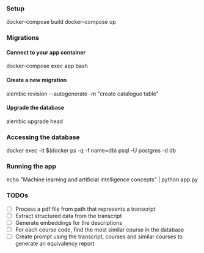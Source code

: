 ### Setup
docker-compose build
docker-compose up

### Migrations

#### Connect to your app container
docker-compose exec app bash
    
#### Create a new migration
alembic revision --autogenerate -m "create catalogue table"

#### Upgrade the database
alembic upgrade head

### Accessing the database
docker exec -it $(docker ps -q -f name=db) psql -U postgres -d db

### Running the app
echo "Machine learning and artificial intelligence concepts" | python app.py

### TODOs
- [ ] Process a pdf file from path that represents a transcript
- [ ] Extract structured data from the transcript
- [ ] Generate embeddings for the descriptions
- [ ] For each course code, find the most similar course in the database
- [ ] Create prompt using the transcript, courses and similar courses to generate an equivalency report
